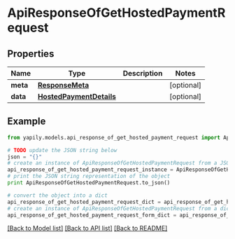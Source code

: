 # ApiResponseOfGetHostedPaymentRequest


## Properties
Name | Type | Description | Notes
------------ | ------------- | ------------- | -------------
**meta** | [**ResponseMeta**](ResponseMeta.md) |  | [optional] 
**data** | [**HostedPaymentDetails**](HostedPaymentDetails.md) |  | [optional] 

## Example

```python
from yapily.models.api_response_of_get_hosted_payment_request import ApiResponseOfGetHostedPaymentRequest

# TODO update the JSON string below
json = "{}"
# create an instance of ApiResponseOfGetHostedPaymentRequest from a JSON string
api_response_of_get_hosted_payment_request_instance = ApiResponseOfGetHostedPaymentRequest.from_json(json)
# print the JSON string representation of the object
print ApiResponseOfGetHostedPaymentRequest.to_json()

# convert the object into a dict
api_response_of_get_hosted_payment_request_dict = api_response_of_get_hosted_payment_request_instance.to_dict()
# create an instance of ApiResponseOfGetHostedPaymentRequest from a dict
api_response_of_get_hosted_payment_request_form_dict = api_response_of_get_hosted_payment_request.from_dict(api_response_of_get_hosted_payment_request_dict)
```
[[Back to Model list]](../README.md#documentation-for-models) [[Back to API list]](../README.md#documentation-for-api-endpoints) [[Back to README]](../README.md)


